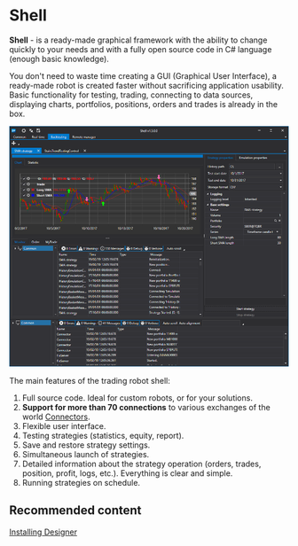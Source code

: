 # Shell

**Shell** \- is a ready\-made graphical framework with the ability to change quickly to your needs and with a fully open source code in C\# language (enough basic knowledge). 

You don't need to waste time creating a GUI (Graphical User Interface), a ready\-made robot is created faster without sacrificing application usability. Basic functionality for testing, trading, connecting to data sources, displaying charts, portfolios, positions, orders and trades is already in the box.

![Shell Title 00](../images/Shell_Title_00.png)

The main features of the trading robot shell:

1. Full source code. Ideal for custom robots, or for your solutions.
2. **Support for more than 70 connections** to various exchanges of the world [Connectors](API_Connectors.md).
3. Flexible user interface.
4. Testing strategies (statistics, equity, report).
5. Save and restore strategy settings.
6. Simultaneous launch of strategies.
7. Detailed information about the strategy operation (orders, trades, position, profit, logs, etc.). Everything is clear and simple.
8. Running strategies on schedule.

## Recommended content

[Installing Designer](Designer_Installation.md)
